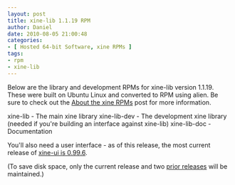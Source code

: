 ```yaml
---
layout: post
title: xine-lib 1.1.19 RPM
author: Daniel
date: 2010-08-05 21:00:48
categories:
- [ Hosted 64-bit Software, xine RPMs ]
tags:
- rpm
- xine-lib
---
```


Below are the library and development RPMs for xine-lib version 1.1.19. These were built on Ubuntu Linux and converted to RPM using alien. Be sure to check out the [About the xine RPMs][abt] post for more information.

xine-lib - The main xine library
xine-lib-dev - The development xine library (needed if you're building an interface against xine-lib)
xine-lib-doc - Documentation

You'll also need a user interface - as of this release, the most current release of [xine-ui is 0.99.6][ui].

(To save disk space, only the current release and two [prior releases][pri] will be maintained.)


[abt]: /2005/about-the-xine-rpms.html "About the xine RPMs &bull; The Bit Badger Blog"
[ui]:  /2010/xine-ui-0-99-6-rpm.html "xine-ui 0.99.6 RPM &bull; The Bit Badger Blog"
[pri]: /2009/xine-lib-1-1-16-3-rpm.html "xine-lib 1.1.16.3 RPM &bull; The Bit Badger Blog"
